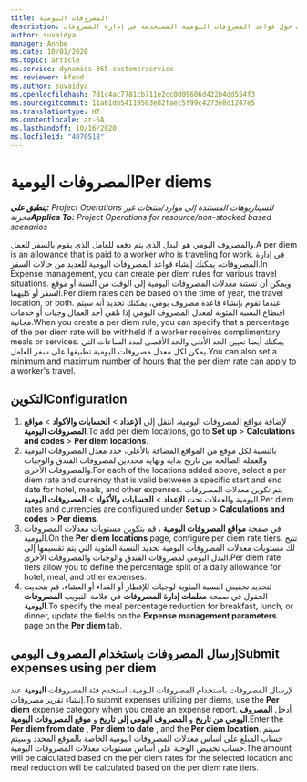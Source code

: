 ```yaml
---
title: المصروفات اليومية
description: يقدم هذا الموضوع معلومات حول قواعد المصروفات اليومية المستخدمة في إدارة المصروفات.
author: suvaidya
manager: Annbe
ms.date: 10/01/2020
ms.topic: article
ms.service: dynamics-365-customerservice
ms.reviewer: kfend
ms.author: suvaidya
ms.openlocfilehash: 7d1c4ac7781cb711e2cc0d09606d422b4dd554f3
ms.sourcegitcommit: 11a61db54119503e82faec5f99c4273e8d1247e5
ms.translationtype: HT
ms.contentlocale: ar-SA
ms.lasthandoff: 10/16/2020
ms.locfileid: "4070518"
---
```

# <a name="per-diems"></a><span data-ttu-id="dab2c-103">المصروفات اليومية</span><span class="sxs-lookup"><span data-stu-id="dab2c-103">Per diems</span></span>

<span data-ttu-id="dab2c-104">_**ينطبق على:** Project Operations للسيناريوهات المستندة إلى موارد/منتجات غير مخزنة‬_</span><span class="sxs-lookup"><span data-stu-id="dab2c-104">_**Applies To:** Project Operations for resource/non-stocked based scenarios_</span></span>


<span data-ttu-id="dab2c-105">والمصروف اليومي هو البدل الذي يتم دفعه للعامل الذي يقوم بالسفر للعمل.</span><span class="sxs-lookup"><span data-stu-id="dab2c-105">A per diem is an allowance that is paid to a worker who is traveling for work.</span></span> <span data-ttu-id="dab2c-106">في إدارة المصروفات، يمكنك إنشاء قواعد المصروفات اليومية للعديد من حالات السفر.</span><span class="sxs-lookup"><span data-stu-id="dab2c-106">In Expense management, you can create per diem rules for  various travel situations.</span></span> <span data-ttu-id="dab2c-107">ويمكن أن تستند معدلات المصروفات اليومية إلى الوقت من السنة أو موقع السفر أو كليهما.</span><span class="sxs-lookup"><span data-stu-id="dab2c-107">Per diem rates can be based on the time of year, the travel location, or both.</span></span> <span data-ttu-id="dab2c-108">عندما تقوم بإنشاء قاعدة مصروف يومي، يمكنك تحديد أنه سيتم اقتطاع النسبة المئوية لمعدل المصروف اليومي إذا تلقي أحد العمال وجبات أو خدمات مجانية.</span><span class="sxs-lookup"><span data-stu-id="dab2c-108">When you create a per diem  rule, you can specify that a percentage of the per diem rate will be withheld if a worker receives complimentary meals or services.</span></span> <span data-ttu-id="dab2c-109">يمكنك أيضا تعيين الحد الأدنى والحد الأقصى لعدد الساعات التي يمكن لكل معدل مصروفات اليومية تطبيقها على سفر العامل.</span><span class="sxs-lookup"><span data-stu-id="dab2c-109">You can also set a minimum and maximum number of hours that the per diem rate can apply to a worker's travel.</span></span>

## <a name="configuration"></a><span data-ttu-id="dab2c-110">التكوين</span><span class="sxs-lookup"><span data-stu-id="dab2c-110">Configuration</span></span> 

1. <span data-ttu-id="dab2c-111">لإضافة مواقع المصروفات اليومية، انتقل إلى **الإعداد** > **الحسابات والأكواد** > **مواقع المصروفات اليومية**.</span><span class="sxs-lookup"><span data-stu-id="dab2c-111">To add per diem locations, go to **Set up** > **Calculations and codes** > **Per diem locations**.</span></span>
2. <span data-ttu-id="dab2c-112">بالنسبة لكل موقع من المواقع المضافة بالأعلى، حدد معدل المصروفات اليومية والعملة الصالحة بين تاريخ بداية ونهاية محددين لمصروفات الفندق والوجبات والمصروفات الأخرى.</span><span class="sxs-lookup"><span data-stu-id="dab2c-112">For each of the locations added above, select a per diem rate and currency that is valid between a specific start and end date for hotel, meals, and other expenses.</span></span> <span data-ttu-id="dab2c-113">يتم تكوين معدلات المصروفات اليومية والعملات تحت **الإعداد** > **الحسابات والأكواد** > **المصروفات اليومية**.</span><span class="sxs-lookup"><span data-stu-id="dab2c-113">Per diem rates and currencies are configured under **Set up** > **Calculations and codes** > **Per diems**.</span></span>
3. <span data-ttu-id="dab2c-114">في صفحة **مواقع المصروفات اليومية** ، قم بتكوين مستويات معدلات المصروفات اليومية.</span><span class="sxs-lookup"><span data-stu-id="dab2c-114">On the **Per diem locations** page, configure per diem rate tiers.</span></span> <span data-ttu-id="dab2c-115">تتيح لك مستويات معدلات المصروفات اليومية تحديد النسبة المئوية التي يتم تقسيمها إلى البدل اليومي لمصروفات الفندق والوجبات والمصروفات الأخرى.</span><span class="sxs-lookup"><span data-stu-id="dab2c-115">Per diem rate tiers allow you to define the percentage split of a daily allowance for hotel, meal, and other expenses.</span></span> 
4. <span data-ttu-id="dab2c-116">لتحديد تخفيض النسبة المئوية لوجبات للإفطار أو الغداء أو العشاء، قم بتحديث الحقول في صفحة **معلمات إدارة المصروفات** في علامة التبويب **المصروفات اليومية**.</span><span class="sxs-lookup"><span data-stu-id="dab2c-116">To specify the meal percentage reduction for breakfast, lunch, or dinner, update the fields on the **Expense management parameters** page on the **Per diem** tab.</span></span> 
    
## <a name="submit-expenses-using-per-diem"></a><span data-ttu-id="dab2c-117">إرسال المصروفات باستخدام المصروف اليومي</span><span class="sxs-lookup"><span data-stu-id="dab2c-117">Submit expenses using per diem</span></span>
<span data-ttu-id="dab2c-118">لإرسال المصروفات باستخدام المصروفات اليومية، استخدم فئة المصروفات **اليومية** عند إنشاء تقرير مصروفات.</span><span class="sxs-lookup"><span data-stu-id="dab2c-118">To submit expenses utilizing per diems, use the **Per diem** expense category when you create an expense report.</span></span> <span data-ttu-id="dab2c-119">أدخل **المصروف اليومي من تاريخ** و **المصروف اليومي إلى تاريخ** و **موقع المصروفات اليومية**.</span><span class="sxs-lookup"><span data-stu-id="dab2c-119">Enter the **Per diem from date** , **Per diem to date** ,  and the **Per diem location**.</span></span> <span data-ttu-id="dab2c-120">سيتم حساب المبلغ على أساس معدلات المصروفات اليومية الخاصة بالموقع المحدد وسيتم حساب تخفيض الوجبة على أساس مستويات معدلات المصروفات اليومية.</span><span class="sxs-lookup"><span data-stu-id="dab2c-120">The amount will be calculated based on the per diem rates for the selected location and meal reduction will be calculated based on the per diem rate tiers.</span></span>
